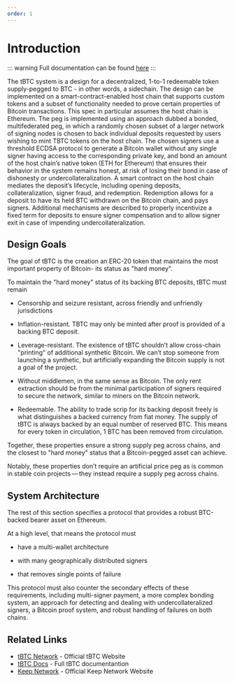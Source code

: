 ```yaml
--- 
order: 1
---
```


# Introduction

::: warning
Full documentation can be found [here](https://docs.keep.network/tbtc/index.html)
:::

The tBTC system is a design for a decentralized, 1-to-1 redeemable token supply-pegged to BTC - in other words, a sidechain. The design can be implemented on a smart-contract-enabled host chain that supports custom tokens and a subset of functionality needed to prove certain properties of Bitcoin transactions. This spec in particular assumes the host chain is Ethereum. The peg is implemented using an approach dubbed a bonded, multifederated peg, in which a randomly chosen subset of a larger network of signing nodes is chosen to back individual deposits requested by users wishing to mint TBTC tokens on the host chain. The chosen signers use a threshold ECDSA protocol to generate a Bitcoin wallet without any single signer having access to the corresponding private key, and bond an amount of the host chain’s native token (ETH for Ethereum) that ensures their behavior in the system remains honest, at risk of losing their bond in case of dishonesty or undercollateralization. A smart contract on the host chain mediates the deposit’s lifecycle, including opening deposits, collateralization, signer fraud, and redemption. Redemption allows for a deposit to have its held BTC withdrawn on the Bitcoin chain, and pays signers. Additional mechanisms are described to properly incentivize a fixed term for deposits to ensure signer compensation and to allow signer exit in case of impending undercollateralization.


## Design Goals

The goal of tBTC is the creation an ERC-20 token that maintains the most important property of Bitcoin- its status as "hard money".

To maintain the "hard money" status of its backing BTC deposits, tBTC must remain

* Censorship and seizure resistant, across friendly and unfriendly jurisdictions

* Inflation-resistant. TBTC may only be minted after proof is provided of a backing BTC deposit.

* Leverage-resistant. The existence of tBTC shouldn’t allow cross-chain "printing" of additional synthetic Bitcoin. We can’t stop someone from launching a synthetic, but artificially expanding the Bitcoin supply is not a goal of the project.

* Without middlemen, in the same sense as Bitcoin. The only rent extraction should be from the minimal participation of signers required to secure the network, similar to miners on the Bitcoin network.

* Redeemable. The ability to trade scrip for its backing deposit freely is what distinguishes a backed currency from fiat money. The supply of tBTC is always backed by an equal number of reserved BTC. This means for every token in circulation, 1 BTC has been removed from circulation.

Together, these properties ensure a strong supply peg across chains, and the closest to "hard money" status that a Bitcoin-pegged asset can achieve.

Notably, these properties don’t require an artificial price peg as is common in stable coin projects — they instead require a supply peg across chains.

## System Architecture

The rest of this section specifies a protocol that provides a robust BTC-backed bearer asset on Ethereum.

At a high level, that means the protocol must

* have a multi-wallet architecture

* with many geographically distributed signers

* that removes single points of failure

This protocol must also counter the secondary effects of these requirements, including multi-signer payment, a more complex bonding system, an approach for detecting and dealing with undercollateralized signers, a Bitcoin proof system, and robust handling of failures on both chains.

## Related Links

* [tBTC Network](https://tbtc.network/) - Official tBTC Website
* [tBTC Docs](https://docs.keep.network/tbtc/index.html) - Full tBTC documentantion
* [Keep Network](https://keep.network/) - Official Keep Network Website

